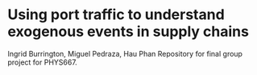 # Using port traffic to understand exogenous events in supply chains
Ingrid Burrington, Miguel Pedraza, Hau Phan
Repository for final group project for PHYS667.
